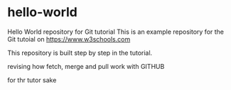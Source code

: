 # hello-world
Hello World repository for Git tutorial
This is an example repository for the Git tutoial on https://www.w3schools.com

This repository is built step by step in the tutorial.

revising how fetch, merge and pull work with GITHUB

for thr tutor sake
